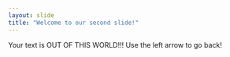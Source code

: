 ```yaml
---
layout: slide
title: "Welcome to our second slide!"
---
```

Your text is OUT OF THIS WORLD!!!
Use the left arrow to go back!